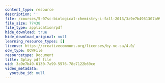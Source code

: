 ```yaml
---
content_type: resource
description: ''
file: /courses/5-07sc-biological-chemistry-i-fall-2013/3a9e7b4961307a99557678e7122b60ce_zdage-Lp8m4.pdf
file_size: 77438
file_type: application/pdf
hide_download: true
hide_download_original: null
learning_resource_types: []
license: https://creativecommons.org/licenses/by-nc-sa/4.0/
ocw_type: OCWFile
resourcetype: Document
title: 3play pdf file
uid: 3a9e7b49-6130-7a99-5576-78e7122b60ce
video_metadata:
  youtube_id: null
---
```

